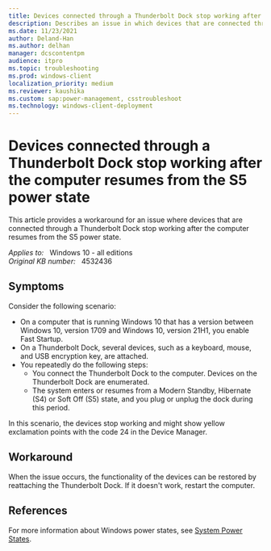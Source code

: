 ```yaml
---
title: Devices connected through a Thunderbolt Dock stop working after the computer resumes from the S5 power state
description: Describes an issue in which devices that are connected through a Thunderbolt Dock stop working after the computer resumes from the S5 power state. Provides a workaround.
ms.date: 11/23/2021
author: Deland-Han
ms.author: delhan
manager: dcscontentpm
audience: itpro
ms.topic: troubleshooting
ms.prod: windows-client
localization_priority: medium
ms.reviewer: kaushika
ms.custom: sap:power-management, csstroubleshoot
ms.technology: windows-client-deployment
---
```

# Devices connected through a Thunderbolt Dock stop working after the computer resumes from the S5 power state

This article provides a workaround for an issue where devices that are connected through a Thunderbolt Dock stop working after the computer resumes from the S5 power state.

_Applies to:_ &nbsp; Windows 10 - all editions  
_Original KB number:_ &nbsp; 4532436

## Symptoms

Consider the following scenario:

- On a computer that is running Windows 10 that has a version between Windows 10, version 1709 and Windows 10, version 21H1, you enable Fast Startup.
- On a Thunderbolt Dock, several devices, such as a keyboard, mouse, and USB encryption key, are attached.
- You repeatedly do the following steps:
  - You connect the Thunderbolt Dock to the computer. Devices on the Thunderbolt Dock are enumerated.
  - The system enters or resumes from a Modern Standby, Hibernate (S4) or Soft Off (S5) state, and you plug or unplug the dock during this period.

In this scenario, the devices stop working and might show yellow exclamation points with the code 24 in the Device Manager.

## Workaround

When the issue occurs, the functionality of the devices can be restored by reattaching the Thunderbolt Dock. If it doesn't work, restart the computer.

## References

For more information about Windows power states, see [System Power States](/windows/win32/power/system-power-states).
